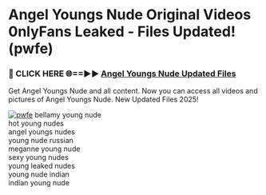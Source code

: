 # Angel Youngs Nude Original Videos 0nlyFans Leaked - Files Updated! (pwfe)

<h3>🔴 CLICK HERE 🌐==►► <a href="https://tinyurl.com/4mcuefdz" rel="nofollow">Angel Youngs Nude Updated Files</a></h3>

Get Angel Youngs Nude and all content. Now you can access all videos and pictures of Angel Youngs Nude. New Updated Files 2025!

[![pwfe](https://i.imgur.com/StAQSOY.gif)](https://tinyurl.com/4mcuefdz)
bellamy young nude<br>
hot young nudes<br>
angel youngs nudes<br>
young nude russian<br>
meganne young nude<br>
sexy young nudes<br>
young leaked nudes<br>
young nude indian<br>
indian young nude